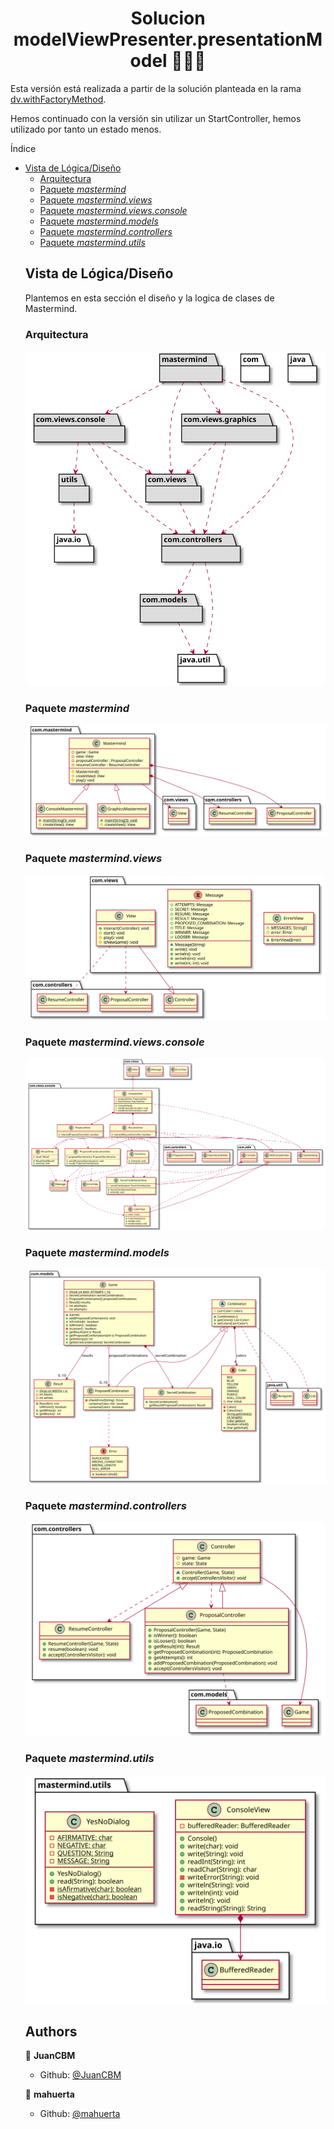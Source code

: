 <h1 align="center">Solucion modelViewPresenter.presentationModel   👨🏻‍💻   </h1>

Esta versión está realizada a partir de la solución planteada en la rama [dv.withFactoryMethod](https://github.com/mahuerta/MasterMind/tree/dv.withFactoryMethod).

Hemos continuado con la versión sin utilizar un StartController, hemos utilizado por tanto un estado menos.

<div id="toc" class="toc">
<div id="toctitle">Índice</div>
<ul class="sectlevel1">
<li><a href="#vista-de-lógicadiseño">Vista de Lógica/Diseño</a>
<ul class="sectlevel2">
<li><a href="#arquitectura">Arquitectura</a></li>
<li><a href="#paquete-mastermind">Paquete <em>mastermind</em></a></li>
<li><a href="#paquete-mastermind-views">Paquete <em>mastermind.views</em></a></li>
<li><a href="#paquete-mastermind-views-console">Paquete <em>mastermind.views.console</em></a></li>
<li><a href="#paquete-mastermind-models">Paquete <em>mastermind.models</em></a></li>
<li><a href="#paquete-mastermind-controllers">Paquete <em>mastermind.controllers</em></a></li>
<li><a href="#paquete-mastermind-utils">Paquete <em>mastermind.utils</em></a></li>
</ul>

<div class="sect1">
<h2 id="vista-de-lógicadiseño">Vista de Lógica/Diseño</h2>
Plantemos en esta sección el diseño y la logica de clases de Mastermind.

<h3 id="arquitectura">Arquitectura</h3>

![Arquitectura](docs/images/arquitectura.svg)

<h3 id="paquete-mastermind">Paquete <em>mastermind</em></h3>

![mastermindPackage](docs/images/mastermindPackage.svg)

<h3 id="paquete-mastermind-views">Paquete <em>mastermind.views</em></h3>

![Views](docs/images/mastermindViews.svg)

<h3 id="paquete-mastermind-views-console">Paquete <em>mastermind.views.console</em></h3>

![Views](docs/images/mastermindViewsConsole.svg)

<h3 id="paquete-mastermind-models">Paquete <em>mastermind.models</em></h3>

![Models](docs/images/mastermindModels.svg)

<h3 id="paquete-mastermind-controllers">Paquete <em>mastermind.controllers</em></h3>

![Utils](docs/images/mastermindControllers.svg)

<h3 id="paquete-mastermind-utils">Paquete <em>mastermind.utils</em></h3>

![Utils](docs/images/mastermindUtils.svg)



## Authors

👤 **JuanCBM**
* Github: [@JuanCBM](https://github.com/JuanCBM)

👤 **mahuerta**
* Github: [@mahuerta](https://github.com/mahuerta)
